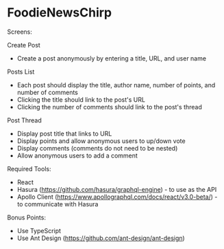 # FoodieNewsChirp
Screens:

Create Post 
- Create a post anonymously by entering a title, URL, and user name 

Posts List 
- Each post should display the title, author name, number of points, and number of comments 
- Clicking the title should link to the post's URL 
- Clicking the number of comments should link to the post's thread 

Post Thread 
- Display post title that links to URL 
- Display points and allow anonymous users to up/down vote 
- Display comments (comments do not need to be nested) 
- Allow anonymous users to add a comment 

Required Tools: 
- React 
- Hasura  (https://github.com/hasura/graphql-engine) - to use as the API 
- Apollo Client (https://www.apollographql.com/docs/react/v3.0-beta/) - to communicate with Hasura 

Bonus Points: 
- Use TypeScript 
- Use Ant Design (https://github.com/ant-design/ant-design)